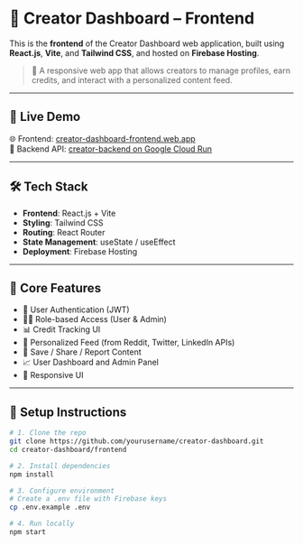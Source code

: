 # 🎨 Creator Dashboard – Frontend

This is the **frontend** of the Creator Dashboard web application, built using **React.js**, **Vite**, and **Tailwind CSS**, and hosted on **Firebase Hosting**.

> 📌 A responsive web app that allows creators to manage profiles, earn credits, and interact with a personalized content feed.

---

## 🚀 Live Demo

🌐 Frontend: [creator-dashboard-frontend.web.app](https://creator-dashboard-frontend.web.app)  
🔗 Backend API: [creator-backend on Google Cloud Run](https://creator-backend-225020848824.us-central1.run.app)

---

## 🛠️ Tech Stack

- **Frontend**: React.js + Vite
- **Styling**: Tailwind CSS
- **Routing**: React Router
- **State Management**: useState / useEffect
- **Deployment**: Firebase Hosting

---

## 🔐 Core Features

- 🔑 User Authentication (JWT)
- 🧑‍⚖️ Role-based Access (User & Admin)
- 📊 Credit Tracking UI
- 📰 Personalized Feed (from Reddit, Twitter, LinkedIn APIs)
- 💾 Save / Share / Report Content
- 📈 User Dashboard and Admin Panel
- 📱 Responsive UI

---

## 🔧 Setup Instructions

```bash
# 1. Clone the repo
git clone https://github.com/yourusername/creator-dashboard.git
cd creator-dashboard/frontend

# 2. Install dependencies
npm install

# 3. Configure environment
# Create a .env file with Firebase keys
cp .env.example .env

# 4. Run locally
npm start
```
